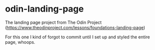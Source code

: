 # odin-landing-page
The landing page project from The Odin Project (https://www.theodinproject.com/lessons/foundations-landing-page)

For this one I kind of forgot to commit until I set up and styled the entire page, whoops. 